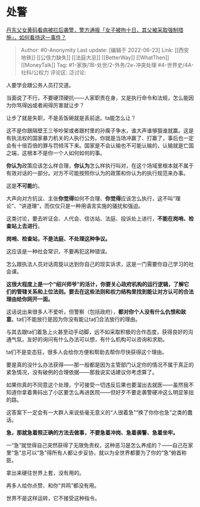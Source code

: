 # 处警
[丹东父女黄码看病被拦后袭警，警方通报「女子被拘十日，其父被采取强制措施」，如何看待这一事件？](https://www.zhihu.com/question/539068315/answer/2541586533)

> Author: #0-Anonymity
> Last update: [编辑于 2022-06-23]
> Link: [[西安地铁]] [[公信力缺失]] [[法庭大忌]] [[BetterWay]] [[WhatThen]] [[MoneyTalk]]
> Tag: #1-家族/1B-处世/2-外务/2e-冲突处理 #4-世界史/4A-社科/公权力
> 评论区:
> 泛讨论:

人要学会跟公务人员打交道。

当面说了不行，不要硬顶硬抗——人家职责在身，又是执行命令和法规，怎么能因为你骂得凶或者闹得厉害就让步？

让步了就是失职，不是丢饭碗就是丢前途。ta能怎么让？

这不是你跟隔壁王三爷吵架或者跟村里的孙瘸子争水，谁大声谁够狠谁就赢。这是有执法权的国家暴力机关的人执行公务。你就是当场冲赢了、打赢了，事后也一定会有十倍百倍的罪与罚倾泻下来。国家是不会认输也不可能认输的，认输就是亡国之端，这根本不是你一个人如何如何的事。

**你认为**政策应该怎么样合理，**你认为**怎么样执行叫对，在这个场域里根本就不属于有效对话的一部分。对方不可能按照你认为的政策和你认为的执行规范来办事。

这是**不可能**的。

大声向对方抗议、主张**你觉得**如何不合理、**你觉得**应该怎么执行，这不叫“理论”、“讲道理“，而仅仅只是一种用语言实施的骚扰和强迫。

这类讨论，要去听证会、人代会、信访站、法庭、投诉处上进行，**不能在岗哨、检查站上去进行**。

**岗哨、检查站，不是法庭、不处理这种争议。**

这应该是一种社会常识，不要再犯这种错误。

怎么跟执法人员对话周旋以达到你自己的现实诉求，这是一门需要你自己学习的社会课。

**这很大程度上是一个“绍兴师爷”的活计，你要关心政府机构的运行逻辑，了解它们的管辖关系和上位法则。要去在这些法则和权力结构里找到能让对方认可的合法理由给你网开一面。**

这话说出来很多人不爱听，但警察（包括政府），**都对你个人没有什么仇恨和敌意**。ta们不能放行是因为你没有能让ta们合法放行的理由。

与其去跟ta们着急上火甚至动手动脚，远不如采取积极的合作态度，获得良好的沟通气氛，友好的询问有什么办法可以想，有什么机构可以咨询和求助。

ta们不是变态狂，很多人会给你方便和帮助去帮你尽快获得这个理由。

要是真的没什么办法获得——那一般都是因为主管部门认定你的情况不属于真正的紧急情况，没有破例的合理依据——那我说实话建议你考虑算了。

如果你真的不同意这个处理，宁可接受一切违反后果也要溜出去就医——虽然我不知道你拿着黄码出了小区要怎么再进医院——但好歹不要走袭警硬冲这么明显笨拙的路。

这答案下一定会有一大群人来说些毫无意义的“人很着急”“换了你你也急”之类的蠢话。

**急，那就急着照正确的方法去做事，不要急着冲岗、急着袭警、急着坐牢。**

一“急”就觉得自己突然获得了无限免责权，这种恶习是怎么养成的？——自己在家里“急”总可以“急”得所有人都让步妥协，就以为全世界都要为了你的“急”俯首称臣。

拿出来硬往世界上套，没有用的。

再多人给你点赞、和你“共鸣”都没有用。

世界不是这样运转，它不接受这种指令。
